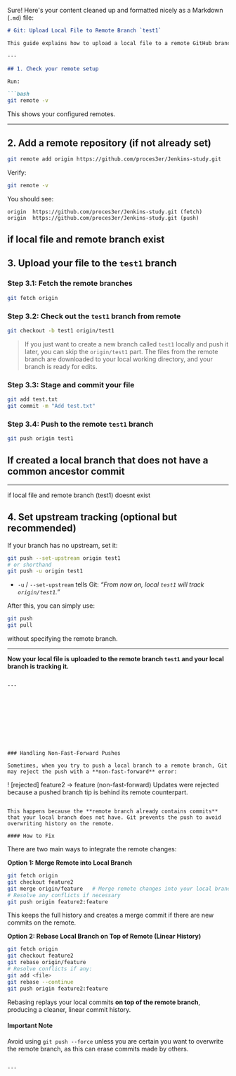 Sure! Here's your content cleaned up and formatted nicely as a Markdown (`.md`) file:

````markdown
# Git: Upload Local File to Remote Branch `test1`

This guide explains how to upload a local file to a remote GitHub branch (`test1`) using Git CLI.

---

## 1. Check your remote setup

Run:

```bash
git remote -v
````

This shows your configured remotes.

---




## 2. Add a remote repository (if not already set)

```bash
git remote add origin https://github.com/proces3er/Jenkins-study.git
```

Verify:

```bash
git remote -v
```

You should see:

```
origin  https://github.com/proces3er/Jenkins-study.git (fetch)
origin  https://github.com/proces3er/Jenkins-study.git (push)
```


 if local file and remote branch exist
---

## 3. Upload your file to the `test1` branch

### Step 3.1: Fetch the remote branches

```bash
git fetch origin
```

### Step 3.2: Check out the `test1` branch from remote

```bash
git checkout -b test1 origin/test1
```

> If you just want to create a new branch called `test1` locally and push it later, you can skip the `origin/test1` part. The files from the remote branch are downloaded to your local working directory, and your branch is ready for edits.

### Step 3.3: Stage and commit your file

```bash
git add test.txt
git commit -m "Add test.txt"
```

### Step 3.4: Push to the remote `test1` branch

```bash
git push origin test1
```




## If created a local branch that does not have a common ancestor commit
---
if local file and remote branch (test1) doesnt exist
## 4. Set upstream tracking (optional but recommended)

If your branch has no upstream, set it:

```bash
git push --set-upstream origin test1
# or shorthand
git push -u origin test1
```

* `-u` / `--set-upstream` tells Git:
  *“From now on, local `test1` will track `origin/test1`.”*

After this, you can simply use:

```bash
git push
git pull
```

without specifying the remote branch.

---

**Now your local file is uploaded to the remote branch `test1` and your local branch is tracking it.**

```

---










### Handling Non-Fast-Forward Pushes

Sometimes, when you try to push a local branch to a remote branch, Git may reject the push with a **non-fast-forward** error:

```

! \[rejected] feature2 -> feature (non-fast-forward)
Updates were rejected because a pushed branch tip is behind its remote counterpart.

````

This happens because the **remote branch already contains commits** that your local branch does not have. Git prevents the push to avoid overwriting history on the remote.

#### How to Fix

````
There are two main ways to integrate the remote changes:

**Option 1: Merge Remote into Local Branch**

```bash
git fetch origin
git checkout feature2
git merge origin/feature   # Merge remote changes into your local branch
# Resolve any conflicts if necessary
git push origin feature2:feature

````
This keeps the full history and creates a merge commit if there are new commits on the remote.

**Option 2: Rebase Local Branch on Top of Remote (Linear History)**

```bash
git fetch origin
git checkout feature2
git rebase origin/feature
# Resolve conflicts if any:
git add <file>
git rebase --continue
git push origin feature2:feature
```

Rebasing replays your local commits **on top of the remote branch**, producing a cleaner, linear commit history.

#### Important Note

Avoid using `git push --force` unless you are certain you want to overwrite the remote branch, as this can erase commits made by others.

```

---

